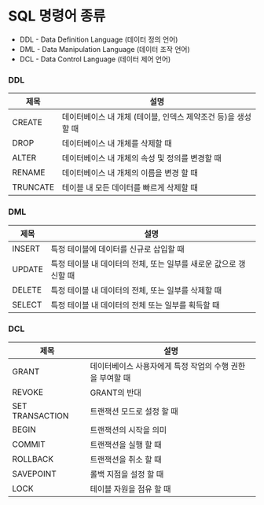 # SQL 명령어 종류

- DDL - Data Definition Language (데이터 정의 언어)
- DML - Data Manipulation Language (데이터 조작 언어)
- DCL - Data Control Language (데이터 제어 언어)

### DDL
|제목|설명|
|-|-|
|CREATE|데이터베이스 내 개체 (테이블, 인덱스 제약조건 등)을 생성할 때|
|DROP|데이터베이스 내 개체를 삭제할 때|
|ALTER|데이터베이스 내 개체의 속성 및 정의를 변경할 때|
|RENAME|데이터베이스 내 개체의 이름을 변경 할 때|
|TRUNCATE|테이블 내 모든 데이터를 빠르게 삭제할 때|

### DML
|제목|설명|
|-|-|
|INSERT|특정 테이블에 데이터를 신규로 삽입할 때|
|UPDATE|특정 테이블 내 데이터의 전체, 또는 일부를 새로운 값으로 갱신할 때|
|DELETE|특정 테이블 내 데이터의 전체, 또는 일부를 삭제할 때|
|SELECT|특정 테이블 내 데이터의 전체 또는 일부를 획득할 때|

### DCL
|제목|설명|
|-|-|
|GRANT|데이터베이스 사용자에게 특정 작업의 수행 권한을 부여할 때|
|REVOKE|GRANT의 반대|
|SET TRANSACTION|트랜잭션 모드로 설정 할 때|
|BEGIN|트랜잭션의 시작을 의미|
|COMMIT|트랜잭션을 실행 할 때|
|ROLLBACK|트랜잭션을 취소 할 때|
|SAVEPOINT|롤백 지점을 설정 할 때|
|LOCK|테이블 자원을 점유 할 때|